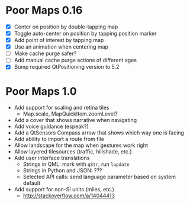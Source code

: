 Poor Maps 0.16
==============

 * [X] Center on position by double-tapping map
 * [X] Toggle auto-center on position by tapping position marker
 * [X] Add point of interest by tapping map
 * [X] Use an animation when centering map
 * [ ] Make cache purge safer?
 * [ ] Add manual cache purge actions of different ages
 * [X] Bump required QtPositioning version to 5.2

Poor Maps 1.0
=============

 * Add support for scaling and retina tiles
   - Map.scale, MapQuickItem.zoomLevel?
 * Add a cover that shows narrative when navigating
 * Add voice guidance (espeak?)
 * Add a QtSensors Compass arrow that shows which way one is facing
 * Add ability to import a route from file
 * Allow landscape for the map when gestures work right
 * Allow layered tilesources (traffic, hillshade, etc.)
 * Add user interface translations
   - Strings in QML: mark with `qStr`, run `lupdate`
   - Strings in Python and JSON: ???
   - Selected API calls: send language parameter based on system default
 * Add support for non-SI units (miles, etc.)
   - <http://stackoverflow.com/a/14044413>
